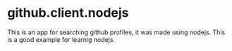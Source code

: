 # github.client.nodejs
This is an app for searching github profiles, it was made using nodejs.
This is a good example for learnig nodejs.
